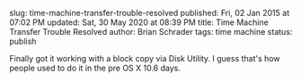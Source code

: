 slug: time-machine-transfer-trouble-resolved
published: Fri, 02 Jan 2015 at 07:02 PM
updated: Sat, 30 May 2020 at 08:39 PM
title: Time Machine Transfer Trouble Resolved
author: Brian Schrader
tags: time machine
status: publish

Finally got it working with a block copy via Disk Utility. I guess that's how people used to do it in the pre OS X 10.6 days. 

[1]: http://support.apple.com/en-us/HT202380
